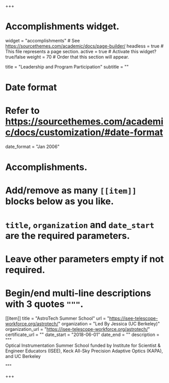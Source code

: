 +++
# Accomplishments widget.
widget = "accomplishments"  # See https://sourcethemes.com/academic/docs/page-builder/
headless = true  # This file represents a page section.
active = true  # Activate this widget? true/false
weight = 70  # Order that this section will appear.

title = "Leadership and Program Participation"
subtitle = ""

# Date format
#   Refer to https://sourcethemes.com/academic/docs/customization/#date-format
date_format = "Jan 2006"

# Accomplishments.
#   Add/remove as many `[[item]]` blocks below as you like.
#   `title`, `organization` and `date_start` are the required parameters.
#   Leave other parameters empty if not required.
#   Begin/end multi-line descriptions with 3 quotes `"""`.

[[item]]
  title = "AstroTech Summer School"
  url = "https://isee-telescope-workforce.org/astrotech/"
  organization = "Led By Jessica (UC Berkeley)"
  organization_url = "https://isee-telescope-workforce.org/astrotech/"
  certificate_url = ""
  date_start = "2018-06-01"
  date_end = ""
  description = """
  <br/>
  Optical Instrumentation Summer School funded by Institute for Scientist & Engineer Educators (ISEE), Keck All-Sky Precision Adaptive Optics (KAPA), and UC Berkeley
  
  """



+++
